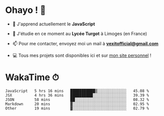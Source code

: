# Ohayo ! 🌃

- 🔭 J'apprend actuellement le **JavaScript**

- 🌱 J'étudie en ce moment au **Lycée Turgot** à Limoges (en France)

- 📫 Pour me contacter, envoyez moi un mail à <a href="mailto:vexitofficial@gmail.com">**vexitofficial@gmail.com**</a>

- 💻 Tous mes projets sont disponibles ici et sur <a href="https://www.vexcited.me">mon site personnel</a> !

# WakaTime ⏱

<!--START_SECTION:waka-->
```text
JavaScript   5 hrs 16 mins   ███████████▒░░░░░░░░░░░░░   45.08 % 
JSX          4 hrs 36 mins   ██████████░░░░░░░░░░░░░░░   39.39 % 
JSON         58 mins         ██░░░░░░░░░░░░░░░░░░░░░░░   08.32 % 
Markdown     20 mins         ▓░░░░░░░░░░░░░░░░░░░░░░░░   02.95 % 
Other        19 mins         ▓░░░░░░░░░░░░░░░░░░░░░░░░   02.79 % 
```
<!--END_SECTION:waka-->
